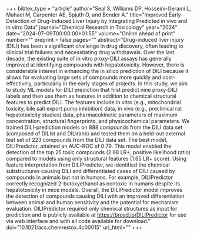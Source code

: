 +++
bibtex_type = "article"
author="Seal S, Williams DP, Hosseini-Gerami L, Mahael M, Carpenter AE, Spjuth O, and Bender A."
title="Improved Early Detection of Drug-Induced Liver Injury by Integrating Predicted in vivo and in vitro Data"
journal="Chemical Research in Toxicology"
year="2024"
date="2024-07-09T00:00:00+01:55"
volume="Online ahead of print"
number=""
preprint = false
pages=""
abstract="Drug-induced liver injury (DILI) has been a significant challenge in drug discovery, often leading to clinical trial failures and necessitating drug withdrawals. Over the last decade, the existing suite of in vitro proxy-DILI assays has generally improved at identifying compounds with hepatotoxicity. However, there is considerable interest in enhancing the in silico prediction of DILI because it allows for evaluating large sets of compounds more quickly and cost-effectively, particularly in the early stages of projects. In this study, we aim to study ML models for DILI prediction that first predict nine proxy-DILI labels and then use them as features in addition to chemical structural features to predict DILI. The features include in vitro (e.g., mitochondrial toxicity, bile salt export pump inhibition) data, in vivo (e.g., preclinical rat hepatotoxicity studies) data, pharmacokinetic parameters of maximum concentration, structural fingerprints, and physicochemical parameters. We trained DILI-prediction models on 888 compounds from the DILI data set (composed of DILIst and DILIrank) and tested them on a held-out external test set of 223 compounds from the DILI data set. The best model, DILIPredictor, attained an AUC-ROC of 0.79. This model enabled the detection of the top 25 toxic compounds (2.68 LR+, positive likelihood ratio) compared to models using only structural features (1.65 LR+ score). Using feature interpretation from DILIPredictor, we identified the chemical substructures causing DILI and differentiated cases of DILI caused by compounds in animals but not in humans. For example, DILIPredictor correctly recognized 2-butoxyethanol as nontoxic in humans despite its hepatotoxicity in mice models. Overall, the DILIPredictor model improves the detection of compounds causing DILI with an improved differentiation between animal and human sensitivity and the potential for mechanism evaluation. DILIPredictor required only chemical structures as input for prediction and is publicly available at https://broad.io/DILIPredictor for use via web interface and with all code available for download."
doi="10.1021/acs.chemrestox.4c00015"
url_html=""
+++
